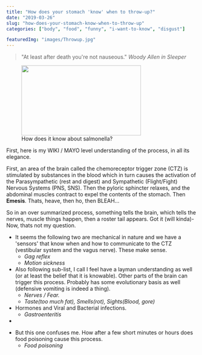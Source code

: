 ```yaml
---
title: "How does your stomach 'know' when to throw-up?"
date: "2019-03-26"
slug: "how-does-your-stomach-know-when-to-throw-up"
categories: ["body", "food", "funny", "i-want-to-know", "disgust"]

featuredImg: "images/Throwup.jpg"
---
```


<!-- wp:quote -->
<blockquote class="wp-block-quote"><p>"At least after death you're not nauseous."&nbsp;<em>Woody Allen in Sleeper</em></p></blockquote>
<!-- /wp:quote -->

<!-- wp:image {"align":"right", "width":316,"height":185} -->
<div class="wp-block-image"><figure class="alignright is-resized"><img src="http://www.diyhomeremedies.org/wp-content/uploads/2014/10/How-To-Make-Yourself-Throw-Up-Easily-n-Quickly.png?87107f" alt="" width="316" height="185"/><figcaption>How does it know about salmonella?</figcaption></figure></div>
<!-- /wp:image -->

<!-- wp:paragraph -->
<p>First, here is my WIKI / MAYO level understanding of the process, in all its elegance. </p>
<!-- /wp:paragraph -->

<!-- wp:paragraph -->
<p>First, an area of the brain called the chemoreceptor trigger zone (CTZ) is stimulated by substances in the blood which in turn causes the activation of the Parasympathetic (rest and digest) and Sympathetic (Flight/Fight) Nervous Systems  (PNS, SNS). Then the pyloric sphincter relaxes, and the abdominal muscles contract to expel the contents of the stomach. Then <strong>Emesis</strong>. Thats,  heave, then ho, then BLEAH... </p>
<!-- /wp:paragraph -->

<!-- wp:paragraph -->
<p>So in an over summarized process,  something tells the brain, which tells the nerves,  muscle things happen, then a roster tail appears.  Got it (will kinda)-  Now, thats not my question. </p>
<!-- /wp:paragraph -->

<!-- wp:list -->
<ul><li>It seems the following two are mechanical in nature and we have a 'sensors' that know when and how to communicate to the CTZ (vestibular system and the vagus nerve). These make sense.<ul><li><em>Gag reflex</em></li><li><em>Motion sickness</em></li></ul></li><li>Also following sub-list, I call  I feel have a layman understanding as well (or at least the belief that it is knowable).   Other parts of the brain can trigger this process.  Probably has some evolutionary basis as well (defensive vomiting is indeed a thing).<ul><li><em>Nerves / Fear.</em></li><li><em>Taste(too much fat), Smells(rot), Sights(Blood, gore) </em></li></ul></li><li>Hormones and Viral and Bacterial infections.<ul><li><em>Gastroenteritis </em></li></ul></li><li></li></ul>
<!-- /wp:list -->

<!-- wp:list -->
<ul><li>But this one confuses me. How after a few short minutes or hours does food poisoning cause this process.  <ul><li><em>Food poisoning</em></li></ul></li></ul>
<!-- /wp:list -->

